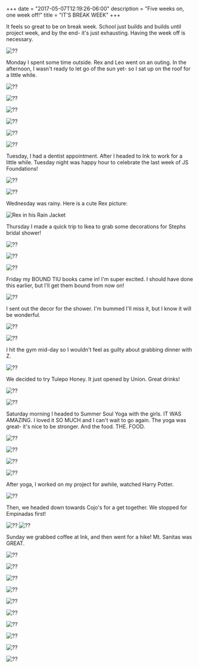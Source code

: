 +++
date = "2017-05-07T12:19:26-06:00"
description = "Five weeks on, one week off!"
title = "IT'S BREAK WEEK"
+++
<!-- +++
+++
categories = ["Denver"]
date = "2017-05-07"
description = "Five weeks on, one week off!"
draft = true
title = "IT'S BREAK WEEK"
featured = "http://assets.mihshhehl.com/2017_05_07-w-rain.jpg"
featuredpath = ""
type = "post"
+++ -->

It feels so great to be on break week. School just builds and builds until project week, and by the end- it's just exhausting. Having the week off is necessary.

![??](http://assets.mihshhehl.com/2017_05_07-breakgoals.png)



Monday I spent some time outside. Rex and Leo went on an outing. In the afternoon, I wasn't ready to let go of the sun yet- so I sat up on the roof for a little while.

![??](http://assets.mihshhehl.com/2017_05_07-m-gym.jpg)

![??](http://assets.mihshhehl.com/2017_05_07-m-pool.jpg)

![??](http://assets.mihshhehl.com/2017_05_07-m-roof.jpg)

![??](http://assets.mihshhehl.com/2017_05_07-m-tiurice.jpg)

![??](http://assets.mihshhehl.com/2017_05_07-m-walk.jpg)

![??](http://assets.mihshhehl.com/2017_05_07-m-walk2.jpg)

Tuesday, I had a dentist appointment. After I headed to Ink to work for a little while. Tuesday night was happy hour to celebrate the last week of JS Foundations!

![??](http://assets.mihshhehl.com/2017_05_07-t-found.jpg)

![??](http://assets.mihshhehl.com/2017_05_07-t-ink.jpg)

Wednesday was rainy. Here is a cute Rex picture:

![Rex  in his Rain Jacket](http://assets.mihshhehl.com/2017_05_07-w-rain.jpg)

Thursday I made a quick trip to Ikea to grab some decorations for Stephs bridal shower!

![??](http://assets.mihshhehl.com/2017_05_07-r-commute.jpg)

![??](http://assets.mihshhehl.com/2017_05_07-r-ditry.jpg)

![??](http://assets.mihshhehl.com/2017_05_07-r-zac.jpg)

Friday my BOUND TIU books came in! I'm super excited. I should have done this earlier, but I'll get them bound from now on!

![??](http://assets.mihshhehl.com/2017_05_07-f-bound.jpg)

I sent out the decor for the shower. I'm bummed I'll miss it, but I know it will be wonderful.

![??](http://assets.mihshhehl.com/2017_05_07-f-decor.jpg)

![??](http://assets.mihshhehl.com/2017_05_07-f-decor2.jpg)

I hit the gym mid-day so I wouldn't feel as guilty about grabbing dinner with Z.

![??](http://assets.mihshhehl.com/2017_05_07-f-gym.jpg)

We decided to try Tulepo Honey. It just opened by Union. Great drinks!

![??](http://assets.mihshhehl.com/2017_05_07-f-honey.jpg)

![??](http://assets.mihshhehl.com/2017_05_07-f-honey2.jpg)

Saturday morning I headed to Summer Soul Yoga with the girls. IT WAS AMAZING. I loved it SO MUCH and I can't wait to go again. The yoga was great- it's nice to be stronger. And the food. THE. FOOD.



![??](http://assets.mihshhehl.com/2017_05_07-springsoul.png)

![??](http://assets.mihshhehl.com/2017_05_07-s-yoga1.jpg)

![??](http://assets.mihshhehl.com/2017_05_07-s-yogafood.jpg)

![??](http://assets.mihshhehl.com/2017_05_07-s-yogagroup.jpg)

After yoga, I worked on my project for awhile, watched Harry Potter.

![??](http://assets.mihshhehl.com/2017_05_07-s-hp.jpg)

Then, we headed down towards Cojo's for a get together. We stopped for Empinadas first!

![??](http://assets.mihshhehl.com/2017_05_07-s-maria.jpg)
![??](http://assets.mihshhehl.com/2017_05_07-s-cojo.jpg)



Sunday we grabbed coffee at Ink, and then went for a hike! Mt. Sanitas was GREAT.

![??](http://assets.mihshhehl.com/2017_05_07-u-amwalk.jpg)

![??](http://assets.mihshhehl.com/2017_05_07-u-amwalk2.jpg)

![??](http://assets.mihshhehl.com/2017_05_07-u-amwalk3.jpg)

![??](http://assets.mihshhehl.com/2017_05_07-u-car.jpg)

![??](http://assets.mihshhehl.com/2017_05_07-u-hike.jpg)

![??](http://assets.mihshhehl.com/2017_05_07-u-hike2.jpg)

![??](http://assets.mihshhehl.com/2017_05_07-u-hike3.jpg)

![??](http://assets.mihshhehl.com/2017_05_07-u-hike4.jpg)

![??](http://assets.mihshhehl.com/2017_05_07-u-hike5.jpg)

![??](http://assets.mihshhehl.com/2017_05_07-u-hike6.jpg)
